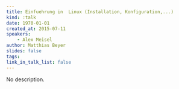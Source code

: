```yaml
---
title: Einfuehrung in  Linux (Installation, Konfiguration,...)
kind: :talk
date: 1970-01-01
created_at: 2015-07-11
speakers:
    - Alex Meisel
author: Matthias Beyer
slides: false
tags:
link_in_talk_list: false
---
```


No description.
